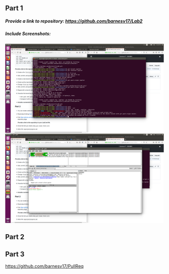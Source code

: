## Part 1
##### Provide a link to repository: https://github.com/barnesv17/Lab2
##### Include Screenshots:
![alt text](https://github.com/barnesv17/CSCI4961/blob/master/labs/lab-02/images/Mars-Jupiter-Branching.jpg)
![alt text](https://github.com/barnesv17/CSCI4961/blob/master/labs/lab-02/images/Mars-Jupiter-Branching2.jpg)
## Part 2
## Part 3
https://github.com/barnesv17/PullReq
